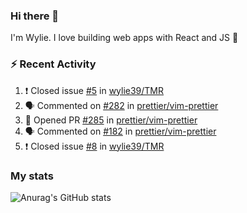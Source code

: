 ### Hi there 👋

I'm Wylie. I love building web apps with React and JS :raised_hands: 


### :zap: Recent Activity

<!--START_SECTION:activity-->
1. ❗️ Closed issue [#5](https://github.com/wylie39/TMR/issues/5) in [wylie39/TMR](https://github.com/wylie39/TMR)
2. 🗣 Commented on [#282](https://github.com/prettier/vim-prettier/issues/282) in [prettier/vim-prettier](https://github.com/prettier/vim-prettier)
3. 💪 Opened PR [#285](https://github.com/prettier/vim-prettier/pull/285) in [prettier/vim-prettier](https://github.com/prettier/vim-prettier)
4. 🗣 Commented on [#182](https://github.com/prettier/vim-prettier/issues/182) in [prettier/vim-prettier](https://github.com/prettier/vim-prettier)
5. ❗️ Closed issue [#8](https://github.com/wylie39/TMR/issues/8) in [wylie39/TMR](https://github.com/wylie39/TMR)
<!--END_SECTION:activity-->

### My stats

![Anurag's GitHub stats](https://github-readme-stats.vercel.app/api?username=wylie39&count_private=true&show_icons=true&theme=vue-dark)


